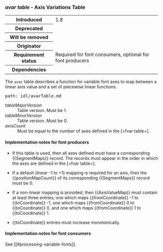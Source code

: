 <h3 id="avar"><dfn>avar table</dfn> - Axis Variations Table</h3>

<table>
    <tr><th>Introduced</th> <td> 1.8 </td> </tr>
    <tr><th>Deprecated</th> <td> </td> </tr>
    <tr><th>Will be removed</th> <td> </td> </tr>
    <tr><th>Originator</th> <td> </td> </tr>
    <tr><th>Requirement status</th> <td> Required for font consumers, optional for font producers</td> </tr>
    <tr><th>Dependencies</th> <td> </td> </tr>
</table>

The `avar` table describes a function for variable font axes to map between a linear axis value and a set of piecewise linear functions.

<pre class=include>path: idl/avarTable.md</pre>


<dl dfn-type=attribute dfn-for=avarTable>
  <dt><dfn>tableMajorVersion</dfn></dt>
  <dd>Table version. Must be 1.</dd>
  <dt><dfn>tableMinorVersion</dfn></dt>
  <dd>Table version. Must be 0.</dd>
  <dt><dfn>axisCount</dfn></dt>
  <dd>Must be equal to the number of axes defined in the [=fvar table=].</dd>
</dl>

<h4 id="avar.in-prod">Implementation notes for font producers</h4>

* If this table is used, then all axes defined must have a corresponding {{SegmentMaps}} record. The records must appear in the order in which the axes are defined in the [=fvar table=].

* If a default (linear -1 to +1) mapping is required for an axis, then the {{positionMapCount}} of its corresponding {{SegmentMaps}} record must be 0.

* If a non-linear mapping is provided, then {{AxisValueMap}} must contain at least three entries; one which maps {{fromCoordinate}} -1 to {{toCoordinate}} -1, one which maps {{fromCoordinate}} 0 to {{toCoordinate}} 0, and one which maps {{fromCoordinate}} 1 to {{toCoordinate}} 1.

* {{toCoordinate}} entries must increase monotonically.

<h4 id="avar.in-cons">Implementation notes for font consumers</h4>

See [[#processing-variable-fonts]].

